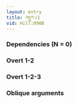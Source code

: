 ```yaml
---
layout: entry
title: འདྲུབ་√1
vid: Hill:0908
---
```

### Dependencies (N = 0)


### Overt 1-2


### Overt 1-2-3


### Oblique arguments
